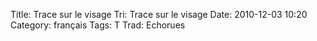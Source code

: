 Title: Trace sur le visage
 Tri: Trace sur le visage
 Date: 2010-12-03 10:20
 Category: français
 Tags: T
 Trad: Echorues
 